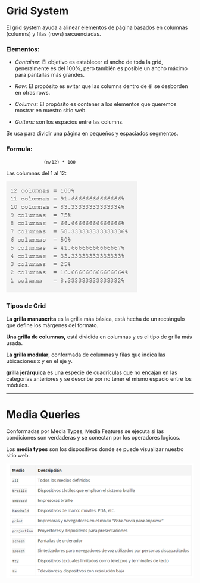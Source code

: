 # **Grid System**

El grid system ayuda a alinear elementos de página basados ​​en columnas (columns) y filas (rows) secuenciadas.

### Elementos:
* *Container*: El objetivo es establecer el ancho de toda la grid, generalmente es del 100%, pero también es posible un ancho máximo para pantallas más grandes.

* *Row:* El propósito es evitar que las columns dentro de él se desborden en otras rows.

* *Columns:* El propósito es contener a los elementos que queremos mostrar en nuestro sitio web.

* *Gutters:* son los espacios entre las columns.

Se usa para dividir una página en pequeños y espaciados segmentos.


### Formula:

                  (n/12) * 100

 Las columnas del 1 al 12:

![Sin titulo](assets/1.PNG)

### Tipos de Grid

**La grilla manuscrita** es la grilla más básica, está hecha de un rectángulo que define los márgenes del formato.

**Una grilla de columnas,** está dividida en columnas y es el tipo de grilla más usada.

**La grilla modular**, conformada de columnas y filas que indica las ubicaciones x y en el eje y.

**grilla jerárquica** es una especie de cuadrículas que no encajan en las categorías anteriores y se describe por no tener el mismo espacio entre los módulos.

***
# **Media Queries**
Conformadas por Media Types, Media Features se ejecuta si las condiciones son verdaderas y se conectan por los  operadores logicos.

Los **media types** son los dispositivos donde se puede visualizar nuestro sitio web.

![Sin titulo](assets/2.PNG)
